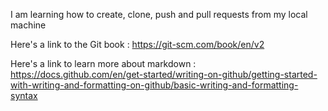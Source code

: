 I am learning how to create, clone, push and pull requests from my local machine

Here's a link to the Git book : https://git-scm.com/book/en/v2

Here's a link to learn more about markdown : https://docs.github.com/en/get-started/writing-on-github/getting-started-with-writing-and-formatting-on-github/basic-writing-and-formatting-syntax
